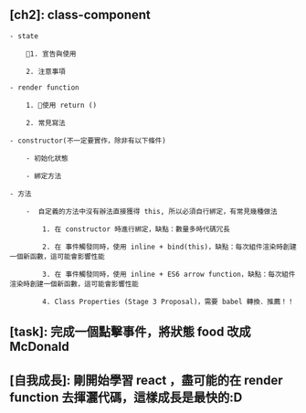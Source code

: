 ## [ch2]: class-component

    - state

        1. 宣告與使用

        2. 注意事項

    - render function

        1. 使用 return ()

        2. 常見寫法

    - constructor(不一定要實作，除非有以下條件) 

        - 初始化狀態

        - 綁定方法

    - 方法

        -  自定義的方法中沒有辦法直接獲得 this, 所以必須自行綁定，有常見幾種做法

            1. 在 constructor 時進行綁定，缺點：數量多時代碼冗長

            2. 在 事件觸發同時，使用 inline + bind(this)，缺點：每次組件渲染時創建一個新函數，這可能會影響性能

            3. 在 事件觸發同時，使用 inline + ES6 arrow function，缺點：每次組件渲染時創建一個新函數，這可能會影響性能

            4. Class Properties (Stage 3 Proposal)，需要 babel 轉換．推薦！！     

## [task]: 完成一個點擊事件，將狀態 food 改成 McDonald

## [自我成長]: 剛開始學習 react ，盡可能的在 render function 去揮灑代碼，這樣成長是最快的:D